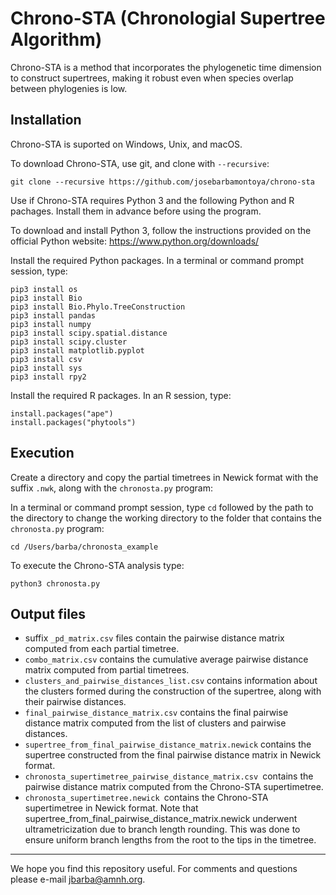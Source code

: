 # Chrono-STA (Chronologial Supertree Algorithm)

Chrono-STA is a  method that incorporates the phylogenetic time dimension to construct supertrees, making it robust even when species overlap between phylogenies is low.

## Installation

Chrono-STA is suported on Windows, Unix, and macOS.

To download Chrono-STA, use git, and clone with `--recursive`:
```
git clone --recursive https://github.com/josebarbamontoya/chrono-sta
```

Use if Chrono-STA requires Python 3 and the following Python and R pachages. Install them in advance before using the program.

To download and install Python 3, follow the instructions provided on the official Python website:
	https://www.python.org/downloads/

Install the required Python packages. In a terminal or command prompt session, type:

	pip3 install os
	pip3 install Bio
	pip3 install Bio.Phylo.TreeConstruction 
	pip3 install pandas
	pip3 install numpy
	pip3 install scipy.spatial.distance
	pip3 install scipy.cluster 
	pip3 install matplotlib.pyplot 
	pip3 install csv
	pip3 install sys
	pip3 install rpy2

Install the required R packages. In an R session, type:

	install.packages("ape")
	install.packages("phytools")

## Execution

Create a directory and copy the partial timetrees in Newick format with the suffix `.nwk`, along with the `chronosta.py` program:

In a terminal or command prompt session, type `cd` followed by the path to the directory to change the working directory to the folder that contains the `chronosta.py` program:	
```
cd /Users/barba/chronosta_example
```

To execute the Chrono-STA analysis type:
```
python3 chronosta.py
```

## Output files

- suffix `_pd_matrix.csv` files contain the pairwise distance matrix computed from each partial timetree.
- `combo_matrix.csv` contains the cumulative average pairwise distance matrix computed from partial timetrees. 
- `clusters_and_pairwise_distances_list.csv` contains information about the clusters formed during the construction of the supertree, along with their pairwise distances. 
- `final_pairwise_distance_matrix.csv` contains the final pairwise distance matrix computed from the list of clusters and pairwise distances.
- `supertree_from_final_pairwise_distance_matrix.newick` contains the supertree constructed from the final pairwise distance matrix in Newick format.
- `chronosta_supertimetree_pairwise_distance_matrix.csv `contains the pairwise distance matrix computed from the Chrono-STA supertimetree.
- `chronosta_supertimetree.newick `contains the Chrono-STA supertimetree in Newick format. Note that supertree_from_final_pairwise_distance_matrix.newick underwent ultrametricization due to branch length rounding. This was done to ensure uniform branch lengths from the root to the tips in the timetree.


---
We hope you find this repository useful. For comments and questions please e-mail jbarba@amnh.org.
